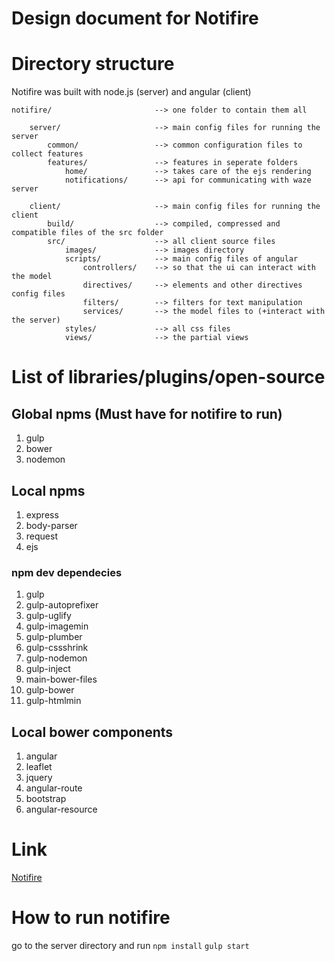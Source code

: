 Design document for Notifire
============================

# Directory structure
Notifire was built with node.js (server) and angular (client)

	notifire/						--> one folder to contain them all

		server/						--> main config files for running the server
			common/					--> common configuration files to collect features
			features/				--> features in seperate folders
				home/				--> takes care of the ejs rendering
				notifications/		--> api for communicating with waze server

		client/						--> main config files for running the client
			build/					--> compiled, compressed and compatible files of the src folder
			src/					--> all client source files
				images/				--> images directory
				scripts/			--> main config files of angular
					controllers/	--> so that the ui can interact with the model
					directives/		--> elements and other directives config files
					filters/		--> filters for text manipulation
					services/		--> the model files to (+interact with the server)
				styles/				--> all css files
				views/				--> the partial views

# List of libraries/plugins/open-source
## Global npms (Must have for notifire to run)
1. gulp
2. bower
3. nodemon

## Local npms
1. express
2. body-parser
3. request
4. ejs

### npm dev dependecies
1. gulp
2. gulp-autoprefixer
3. gulp-uglify
4. gulp-imagemin
5. gulp-plumber
6. gulp-cssshrink
7. gulp-nodemon
8. gulp-inject
9. main-bower-files
10. gulp-bower
11. gulp-htmlmin

## Local bower components
1. angular
2. leaflet
3. jquery
4. angular-route
5. bootstrap
6. angular-resource

# Link
[Notifire](http://waze.shubapp.com)

# How to run notifire
go to the server directory and run
`npm install`
`gulp start`